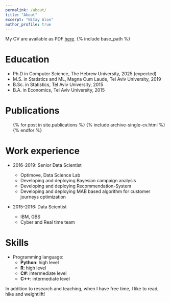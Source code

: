 ```yaml
---
permalink: /about/
title: "About"
excerpt: "Nitay Alon"
author_profile: true
---
```


My CV are available as PDF [here](https://nitayalon.github.io/files/Academic_CV.pdf).
{% include base_path %}

Education
======
* Ph.D in Computer Science, The Hebrew University, 2025 (expected)
* M.S. in Statistics and ML, Magna Cum Laude, Tel Aviv University, 2019 
* B.Sc. in Statistics, Tel Aviv University, 2015 
* B.A. in Economics, Tel Aviv University, 2015 

Publications
======
  <ul>{% for post in site.publications %}
    {% include archive-single-cv.html %}
  {% endfor %}</ul>
  

Work experience
======
* 2016-2019: Senior Data Scientist
  * Optimove, Data Science Lab
  * Developing and deploying Bayesian campaign analysis
  * Developing and deploying Recommendation-System
  * Developing and deploying MAB based algorithm for customer journeys optimization

* 2015-2016: Data Scientist
  * IBM, GBS
  * Cyber and Real time team
  
Skills
======
* Programming language:
  * **Python**: high level
  * **R**: high level
  * **C#**: intermediate  level
  * **C++**: intermediate  level

In addition to research and teaching, when I have free time, I like to read, hike and weightlift!
